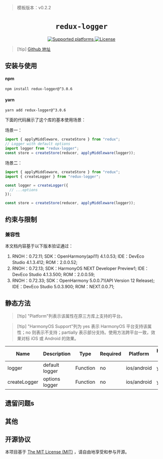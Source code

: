 > 模板版本：v0.2.2

<p align="center">
  <h1 align="center"> <code>redux-logger</code> </h1>
</p>
<p align="center">
    <a href="https://github.com/LogRocket/redux-logger">
        <img src="https://img.shields.io/badge/platforms-android%20|%20ios%20|%20harmony%20-lightgrey.svg" alt="Supported platforms" />
    </a>
    <a href="https://github.com/TehShrike/deepmerge/blob/master/license.txt">
        <img src="https://img.shields.io/badge/license-MIT-green.svg" alt="License" />
        <!-- <img src="https://img.shields.io/badge/license-Apache-blue.svg" alt="License" /> -->
    </a>
</p>

> [!tip] [Github 地址](https://github.com/LogRocket/redux-logger)

## 安装与使用

<!-- tabs:start -->

#### **npm**

```bash
npm install redux-logger@^3.0.6
```

#### **yarn**

```bash
yarn add redux-logger@^3.0.6
```

<!-- tabs:end -->

下面的代码展示了这个库的基本使用场景：

场景一：

```js
import { applyMiddleware, createStore } from "redux";
// Logger with default options
import logger from "redux-logger";
const store = createStore(reducer, applyMiddleware(logger));
```

场景二：

```js
import { applyMiddleware, createStore } from "redux";
import { createLogger } from "redux-logger";

const logger = createLogger({
  // ...options
});

const store = createStore(reducer, applyMiddleware(logger));
```

## 约束与限制

### 兼容性

本文档内容基于以下版本验证通过：

1. RNOH：0.72.11; SDK：OpenHarmony(api11) 4.1.0.53; IDE：DevEco Studio 4.1.3.412; ROM：2.0.0.52;
2. RNOH：0.72.13; SDK：HarmonyOS NEXT Developer Preview1; IDE：DevEco Studio 4.1.3.500; ROM：2.0.0.59;
3. RNOH：0.72.33; SDK：OpenHarmony 5.0.0.71(API Version 12 Release); IDE：DevEco Studio 5.0.3.900; ROM：NEXT.0.0.71;

## 静态方法

> [!tip] "Platform"列表示该属性在原三方库上支持的平台。

> [!tip] "HarmonyOS Support"列为 yes 表示 HarmonyOS 平台支持该属性；no 则表示不支持；partially 表示部分支持。使用方法跨平台一致，效果对标 iOS 或 Android 的效果。

| Name         | Description    | Type     | Required | Platform    | HarmonyOS Support |
| ------------ | -------------- | -------- | -------- | ----------- | ----------------- |
| logger       | default logger | Function | no       | ios/android | yes               |
| createLogger | options logger | Function | no       | ios/android | yes               |

## 遗留问题s

## 其他

## 开源协议

本项目基于 [The MIT License (MIT)](https://github.com/LogRocket/redux-logger/blob/master/LICENSE) ，请自由地享受和参与开源。
